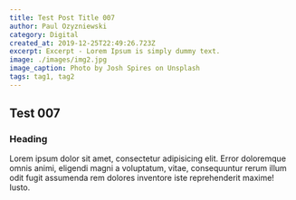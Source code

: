 ```yaml
---
title: Test Post Title 007
author: Paul Ozyzniewski
category: Digital
created_at: 2019-12-25T22:49:26.723Z
excerpt: Excerpt - Lorem Ipsum is simply dummy text.
image: ./images/img2.jpg
image_caption: Photo by Josh Spires on Unsplash
tags: tag1, tag2
---
```


## Test 007

### Heading

Lorem ipsum dolor sit amet, consectetur adipisicing elit. Error doloremque omnis animi,
eligendi magni a voluptatum, vitae, consequuntur rerum illum odit fugit assumenda rem dolores
inventore iste reprehenderit maxime! Iusto.
